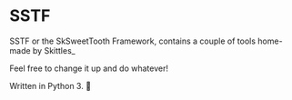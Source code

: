 # SSTF
SSTF or the SkSweetTooth Framework, contains a couple of tools home-made by Skittles_

Feel free to change it up and do whatever! 


Written in Python 3. :snake:

